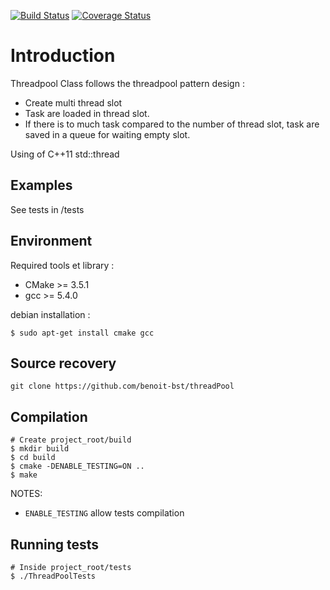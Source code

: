 [![Build Status](https://travis-ci.org/benoit-bst/threadPool.svg?branch=master)](https://travis-ci.org/benoit-bst/threadPool)
[![Coverage Status](https://coveralls.io/repos/github/benoit-bst/threadPool/badge.svg)](https://coveralls.io/github/benoit-bst/threadPool)

# Introduction

Threadpool Class follows the threadpool pattern design :
- Create multi thread slot
- Task are loaded in thread slot.
- If there is to much task compared to the number of thread slot, task are saved in a queue for waiting empty slot.

Using of C++11 std::thread

## Examples

See tests in /tests

## Environment

Required tools et library :

* CMake >= 3.5.1
* gcc >= 5.4.0

debian installation :
```shell
$ sudo apt-get install cmake gcc
```

## Source recovery

```
git clone https://github.com/benoit-bst/threadPool
```

## Compilation

```shell
# Create project_root/build
$ mkdir build
$ cd build
$ cmake -DENABLE_TESTING=ON ..
$ make
```
NOTES:

* `ENABLE_TESTING` allow tests compilation

## Running tests

```shell
# Inside project_root/tests
$ ./ThreadPoolTests
```
